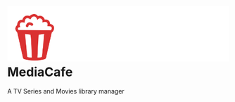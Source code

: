 # ![Media Cafe Logo](./public/img/media_cafe.svg) MediaCafe


A TV Series and Movies library manager
